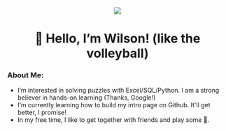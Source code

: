 <div id ="header" align="center">
  <img src="https://media.giphy.com/media/3KVcFEmdDl9NYaFTtx/giphy.gif">
</div>

<h1 align="center">
  👋 Hello, I’m Wilson! (like the volleyball)
</h1>

### About Me:

-  I’m interested in solving puzzles with Excel/SQL/Python. I am a strong believer in hands-on learning (Thanks, Google!)
-  I’m currently learning how to build my intro page on Github. It'll get better, I promise!
-  In my free time, I like to get together with friends and play some :basketball:.

<!---
wilsonwkwong88/wilsonwkwong88 is a ✨ special ✨ repository because its `README.md` (this file) appears on your GitHub profile.
You can click the Preview link to take a look at your changes.
--->
